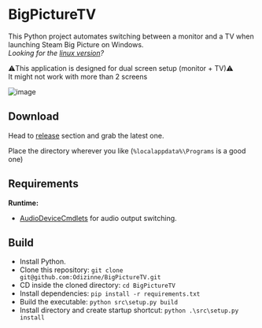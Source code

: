 # BigPictureTV

This Python project automates switching between a monitor and a TV when launching Steam Big Picture on Windows.  
*Looking for the [linux version](https://github.com/Odizinne/BigpictureTV-Linux)?*

⚠️This application is designed for dual screen setup (monitor + TV)⚠️  
It might not work with more than 2 screens 

![image](https://github.com/user-attachments/assets/890e2c2a-5302-4ee3-b212-a2ba0dbe8a39)

## Download

Head to [release](https://github.com/Odizinne/BigPictureTV/releases/latest) section and grab the latest one.

Place the directory wherever you like (`%localappdata%\Programs` is a good one)

## Requirements

**Runtime:**
- [AudioDeviceCmdlets](https://github.com/frgnca/AudioDeviceCmdlets) for audio output switching.
 
## Build

- Install Python.
- Clone this repository: `git clone git@github.com:Odizinne/BigPictureTV.git`<br/>
- CD inside the cloned directory: `cd BigPictureTV`<br/>
- Install dependencies: `pip install -r requirements.txt`
- Build the executable: `python src\setup.py build`<br/>
- Install directory and create startup shortcut: `python .\src\setup.py install`
